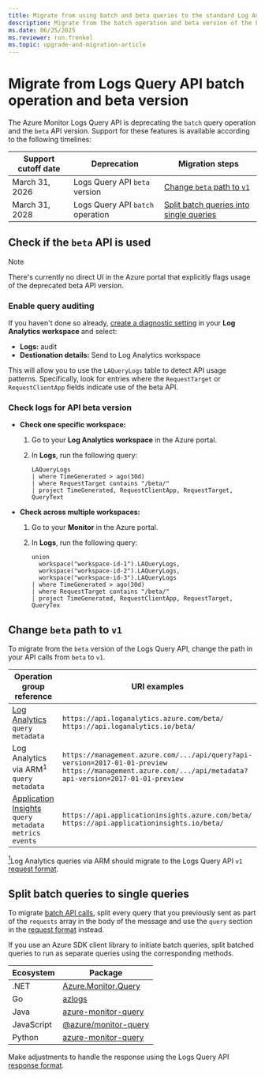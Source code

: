 ```yaml
---
title: Migrate from using batch and beta queries to the standard Log Analytics query API 
description: Migrate from the batch operation and beta version of the Log Analytics and Application Insights APIs
ms.date: 06/25/2025
ms.reviewer: ron.frenkel
ms.topic: upgrade-and-migration-article
---
```


# Migrate from Logs Query API batch operation and beta version

The Azure Monitor Logs Query API is deprecating the `batch` query operation and the `beta` API version. Support for these features is available according to the following timelines:

| Support cutoff date | Deprecation | Migration steps |
|---|---|---|
| March 31, 2026 | Logs Query API `beta` version | [Change `beta` path to `v1`](#change-beta-path-to-v1) |
| March 31, 2028 | Logs Query API `batch` operation | [Split batch queries into single queries](#split-batch-queries-to-single-queries) |

## Check if the `beta` API is used

> [!NOTE]
> There's currently no direct UI in the Azure portal that explicitly flags usage of the deprecated beta API version.

### Enable query auditing

If you haven't done so already, [create a diagnostic setting](../../platform/diagnostic-settings.md?tabs=portal#create-a-diagnostic-setting) in your **Log Analytics workspace** and select:

* **Logs:** audit
* **Destionation details:** Send to Log Analytics workspace

This will allow you to use the `LAQueryLogs` table to detect API usage patterns. Specifically, look for entries where the `RequestTarget` or `RequestClientApp` fields indicate use of the beta API.

### Check logs for API beta version

* **Check one specific workspace:**

    1. Go to your **Log Analytics workspace** in the Azure portal.
    
    2. In **Logs**, run the following query:
    
        ```kusto
        LAQueryLogs
        | where TimeGenerated > ago(30d)
        | where RequestTarget contains "/beta/"
        | project TimeGenerated, RequestClientApp, RequestTarget, QueryText
        ```

* **Check across multiple workspaces:**

    1. Go to your **Monitor** in the Azure portal.
    
    2. In **Logs**, run the following query:

        ```kusto
        union 
          workspace("workspace-id-1").LAQueryLogs,
          workspace("workspace-id-2").LAQueryLogs,
          workspace("workspace-id-3").LAQueryLogs
        | where TimeGenerated > ago(30d)
        | where RequestTarget contains "/beta/"
        | project TimeGenerated, RequestClientApp, RequestTarget, QueryTex
        ```

## Change `beta` path to `v1`

To migrate from the `beta` version of the Logs Query API, change the path in your API calls from `beta` to `v1`.

| Operation group reference | URI examples |
|---------------------------|--------------|
| [Log Analytics](/rest/api/loganalytics/operation-groups?view=rest-loganalytics-2022-10-27-preview)<br>`query`<br>`metadata` |  `https://api.loganalytics.azure.com/beta/`<br>`https://api.loganalytics.io/beta/` |
| Log Analytics via ARM<a id="note1"></a><sup>1</sup><br>`query`<br>`metadata` | `https://management.azure.com/.../api/query?api-version=2017-01-01-preview`<br>`https://management.azure.com/.../api/metadata?api-version=2017-01-01-preview` |
| [Application Insights](/rest/api/application-insights/operation-groups?view=rest-application-insights-v1)<br>`query`<br>`metadata`<br>`metrics`<br>`events` | `https://api.applicationinsights.azure.com/beta/`<br>`https://api.applicationinsights.io/beta/` |

<a href="#note1"><sup>1</sup></a>Log Analytics queries via ARM should migrate to the Logs Query API `v1` [request format](request-format.md#public-api-format).

## Split batch queries to single queries

To migrate [batch API calls](batch-queries.md), split every query that you previously sent as part of the `requests` array in the body of the message and use the `query` section in the [request format](request-format.md#post-query) instead.

If you use an Azure SDK client library to initiate batch queries, split batched queries to run as separate queries using the corresponding methods.

| Ecosystem  | Package                                                                                                |
|------------|--------------------------------------------------------------------------------------------------------|
| .NET       | [Azure.Monitor.Query](/dotnet/api/overview/azure/monitor.query-readme)                                 |
| Go         | [azlogs](https://pkg.go.dev/github.com/Azure/azure-sdk-for-go/sdk/monitor/query/azlogs#section-readme) |
| Java       | [azure-monitor-query](/java/api/overview/azure/monitor-query-readme)                                   |
| JavaScript | [@azure/monitor-query](/javascript/api/overview/azure/monitor-query-readme)                            |
| Python     | [azure-monitor-query](/python/api/overview/azure/monitor-query-readme)                                 |

Make adjustments to handle the response using the Logs Query API [response format](response-format.md).
